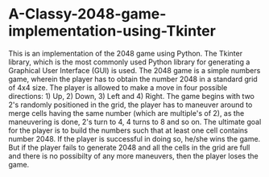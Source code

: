 # A-Classy-2048-game-implementation-using-Tkinter

This is an implementation of the 2048 game using Python. The Tkinter library, which is the most commonly used Python library for generating a Graphical User Interface (GUI) is used.
The 2048 game is a simple numbers game, wherein the player has to obtain the number 2048 in a standard grid of 4x4 size. The player is allowed to make a move in four possible directions: 1) Up, 2) Down, 3) Left and 4) Right. 
The game begins with two 2's randomly positioned in the grid, the player has to maneuver around to merge cells having the same number (which are multiple's of 2), as the maneuvering is done, 2's turn to 4, 4 turns to 8 and so on. 
The ultimate goal for the player is to build the numbers such that at least one cell contains number 2048. If the player is successful in doing so, he/she wins the game. But if the player fails to generate 2048 and all the cells in the grid are full and there is no possibilty of any more maneuvers, then the player loses the game.

